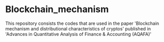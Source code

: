 # Blockchain_mechanism
This repository consists the codes that are used in the paper 'Blockchain mechanism and distributional characteristics of cryptos' published in 'Advances in Quantitative Analysis of Finance &amp; Accounting (AQAFA)'
